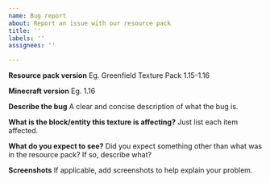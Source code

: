 ```yaml
---
name: Bug report
about: Report an issue with our resource pack
title: ''
labels: ''
assignees: ''

---
```


**Resource pack version**
Eg. Greenfield Texture Pack 1.15-1.16

**Minecraft version**
Eg. 1.16

**Describe the bug**
A clear and concise description of what the bug is.

**What is the block/entity this texture is affecting?**
Just list each item affected.

**What do you expect to see?**
Did you expect something other than what was in the resource pack? If so, describe what?

**Screenshots**
If applicable, add screenshots to help explain your problem.
